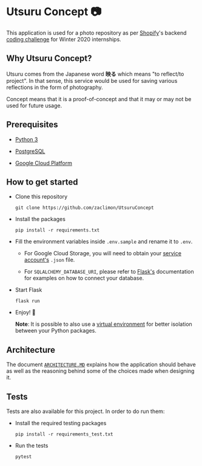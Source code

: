 # Utsuru Concept 📷

This application is used for a photo repository as per [Shopify](https://www.shopify.com/)'s backend [coding challenge](https://docs.google.com/document/d/1ZKRywXQLZWOqVOHC4JkF3LqdpO3Llpfk_CkZPR8bjak/edit) for Winter 2020 internships.

## Why Utsuru Concept?

Utsuru comes from the Japanese word **映る** which means "to reflect/to project". In that sense, this service would be used for saving various reflections in the form of photography. 

Concept means that it is a proof-of-concept and that it may or may not be used for future usage.

## Prerequisites

- [Python 3](https://www.python.org/)

- [PostgreSQL](https://www.postgresql.org/)

- [Google Cloud Platform](https://www.postgresql.org/)

## How to get started

- Clone this repository
  
  `git clone https://github.com/zaclimon/UtsuruConcept`

- Install the packages
  
  `pip install -r requirements.txt`

- Fill the environment variables inside `.env.sample` and rename it to `.env`.
  
  - For Google Cloud Storage, you will need to obtain your [service account's](https://cloud.google.com/docs/authentication/production) `.json` file.
  
  - For `SQLALCHEMY_DATABASE_URI`, please refer to [Flask's](https://flask-sqlalchemy.palletsprojects.com/en/2.x/config/) documentation for examples on how to connect your database.

- Start Flask
  
  `flask run`

- Enjoy! 🎉
  
  **Note**: It is possible to also use a [virtual environment](https://docs.python.org/3/library/venv.html) for better isolation between your Python packages.

## Architecture

The document [`ARCHITECTURE.MD`](./ARCHITECTURE.MD) explains how the application should behave as well as the reasoning behind some of the choices made when designing it.

## Tests

Tests are also available for this project. In order to do run them:

- Install the required testing packages
  
  `pip install -r requirements_test.txt`

- Run the tests
  
  `pytest`
